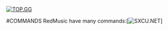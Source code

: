 [![TOP.GG](https://top.gg/api/widget/668481980547072007.svg)](https://top.gg/bot/668481980547072007)

#COMMANDS
RedMusic have many commands:[![SXCU.NET](https://shenu.please-fuck.me/ygRz9Z)]
